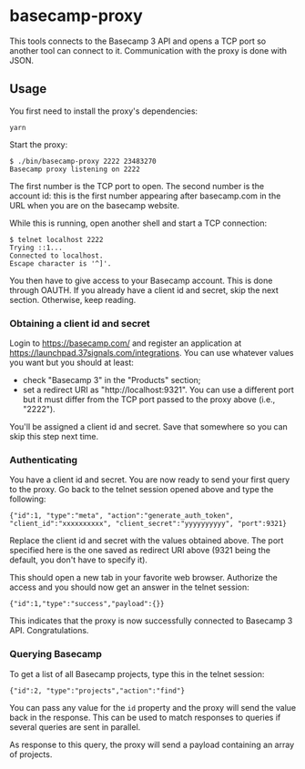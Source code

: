 # basecamp-proxy

This tools connects to the Basecamp 3 API and opens a TCP port so
another tool can connect to it. Communication with the proxy is done
with JSON.

## Usage

You first need to install the proxy's dependencies:

```session
yarn
```

Start the proxy:

```session
$ ./bin/basecamp-proxy 2222 23483270
Basecamp proxy listening on 2222
```

The first number is the TCP port to open. The second number is the
account id: this is the first number appearing after basecamp.com in
the URL when you are on the basecamp website.

While this is running, open another shell and start a TCP connection:

```session
$ telnet localhost 2222
Trying ::1...
Connected to localhost.
Escape character is '^]'.
```

You then have to give access to your Basecamp account. This is done
through OAUTH. If you already have a client id and secret, skip the next section. Otherwise, keep reading.

### Obtaining a client id and secret

Login to https://basecamp.com/ and register an
application at https://launchpad.37signals.com/integrations. You can
use whatever values you want but you should at least:

- check "Basecamp 3" in the "Products" section;
- set a redirect URI as "http://localhost:9321". You can use a
  different port but it must differ from the TCP port passed to the
  proxy above (i.e., "2222").

You'll be assigned a client id and secret. Save that somewhere so you
can skip this step next time.

### Authenticating

You have a client id and secret. You are now ready to send your first
query to the proxy. Go back to the telnet session opened above and
type the following:

```session
{"id":1, "type":"meta", "action":"generate_auth_token", "client_id":"xxxxxxxxxx", "client_secret":"yyyyyyyyyy", "port":9321}
```

Replace the client id and secret with the values obtained above. The
port specified here is the one saved as redirect URI above (9321 being
the default, you don't have to specify it).

This should open a new tab in your favorite web browser. Authorize the
access and you should now get an answer in the telnet session:

```session
{"id":1,"type":"success","payload":{}}
```

This indicates that the proxy is now successfully connected to
Basecamp 3 API. Congratulations.

### Querying Basecamp

To get a list of all Basecamp projects, type this in the telnet session:

```session
{"id":2, "type":"projects","action":"find"}
```

You can pass any value for the `id` property and the proxy will send
the value back in the response. This can be used to match responses to
queries if several queries are sent in parallel.

As response to this query, the proxy will send a payload containing an
array of projects.
